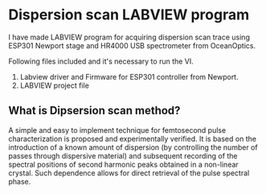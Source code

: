 # Dispersion scan LABVIEW program
I have made LABVIEW program for acquiring dispersion scan trace using ESP301 Newport stage and HR4000 USB spectrometer from OceanOptics. 

Following files included and it's necessary to run the VI.
1. Labview driver and Firmware for ESP301 controller from Newport.
2. LABVIEW project file

## What is Dipsersion scan method?

A simple and easy to implement technique for femtosecond pulse characterization is proposed and experimentally verified. It is based on the introduction of a known amount of dispersion (by controlling the number of passes through dispersive material) and subsequent recording of the spectral positions of second harmonic peaks obtained in a non-linear crystal. Such dependence allows for direct retrieval of the pulse spectral phase. 
